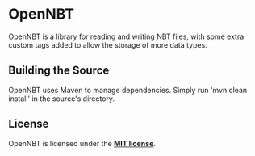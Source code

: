 # OpenNBT
OpenNBT is a library for reading and writing NBT files, with some extra custom tags added to allow the storage of more data types.

## Building the Source
OpenNBT uses Maven to manage dependencies. Simply run 'mvn clean install' in the source's directory.

## License
OpenNBT is licensed under the **[MIT license](http://www.opensource.org/licenses/mit-license.html)**.
